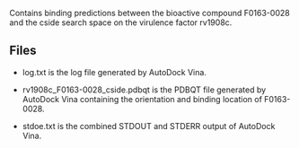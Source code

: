 Contains binding predictions between the bioactive compound F0163-0028 and the cside search space on the virulence factor rv1908c.

## Files

- log.txt is the log file generated by AutoDock Vina.

- rv1908c_F0163-0028_cside.pdbqt is the PDBQT file generated by AutoDock Vina containing the orientation and binding location of F0163-0028.

- stdoe.txt is the combined STDOUT and STDERR output of AutoDock Vina.

